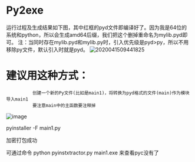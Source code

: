 # Py2exe
运行过程及生成结果如下图，其中红框的pyd文件即编译好了。因为我是64位的系统和python，所以会生成amd64后缀，我们把这个删掉重命名为mylib.pyd即可。
注：当同时存在mylib.pyd和mylib.py时，引入优先级是pyd>py，所以不用移除py文件，默认引入时就是pyd。
![2020041509441825](https://user-images.githubusercontent.com/29809009/167633639-6eafd8ca-9574-4f48-ae8d-03df2e269518.jpg)
# 建议用这种方式：
              创建一个新的Py文件(比如是main1)，将转换为pyd格式的文件(main)作为模块导入main1
              要注意main中的主函数要注释掉
![image](https://user-images.githubusercontent.com/29809009/167634038-646d2f05-c6ce-4651-a8f5-db1a8d681b8a.png)

pyinstaller -F main1.py

加密打包成功

可通过命令 python pyinstxtractor.py main1.exe 来查看pyc没有了
